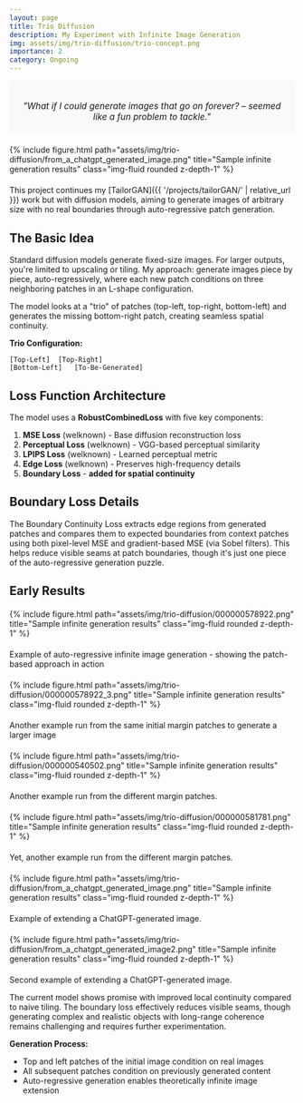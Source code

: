 ```yaml
---
layout: page
title: Trio Diffusion
description: My Experiment with Infinite Image Generation
img: assets/img/trio-diffusion/trio-concept.png
importance: 2
category: Ongoing
---
```


<div class='container' style='background-color: #f8f9fa; max-width: 100%;
   padding: 20px 20px 5px 20px; margin-bottom: 20px;'>
<div class="row">
    <div class="col-sm mt-3 mt-md-0">
        <p style="font-style: italic; text-align: center; font-size: 1.1em; margin-bottom: 15px;">
            "What if I could generate images that go on forever? – seemed like a fun problem to tackle."
        </p>
    </div>
</div>
</div>
<div class="row">
    <div class='container' style='max-width: 100%; margin: 20px auto;'>
        <div class="col-sm mt-3 mt-md-0">
            {% include figure.html path="assets/img/trio-diffusion/from_a_chatgpt_generated_image.png" title="Sample infinite generation results" class="img-fluid rounded z-depth-1" %}
        </div>
    </div>
</div>
<div class="caption">
</div>

This project continues my [TailorGAN]({{ '/projects/tailorGAN/' | relative_url }}) work but with diffusion models, aiming to generate images of arbitrary size with no real boundaries through auto-regressive patch generation.

## The Basic Idea

Standard diffusion models generate fixed-size images. For larger outputs, you're limited to upscaling or tiling. My approach: generate images piece by piece, auto-regressively, where each new patch conditions on three neighboring patches in an L-shape configuration.

The model looks at a "trio" of patches (top-left, top-right, bottom-left) and generates the missing bottom-right patch, creating seamless spatial continuity.

**Trio Configuration:**
```
[Top-Left]  [Top-Right]
[Bottom-Left]   [To-Be-Generated]
```


## Loss Function Architecture

The model uses a **RobustCombinedLoss** with five key components:

1. **MSE Loss** (welknown) - Base diffusion reconstruction loss
2. **Perceptual Loss** (welknown) - VGG-based perceptual similarity 
3. **LPIPS Loss** (welknown) - Learned perceptual metric
4. **Edge Loss** (welknown) - Preserves high-frequency details
5. **Boundary Loss** - **added for spatial continuity**

## Boundary Loss Details

The Boundary Continuity Loss extracts edge regions from generated patches and compares them to expected boundaries from context patches using both pixel-level MSE and gradient-based MSE (via Sobel filters). This helps reduce visible seams at patch boundaries, though it's just one piece of the auto-regressive generation puzzle.


## Early Results

<div class="row">
    <div class='container' style='max-width: 100%; margin: 20px auto;'>
        <div class="col-sm mt-3 mt-md-0">
            {% include figure.html path="assets/img/trio-diffusion/000000578922.png" title="Sample infinite generation results" class="img-fluid rounded z-depth-1" %}
        </div>
    </div>
</div>
<div class="caption">
    Example of auto-regressive infinite image generation - showing the patch-based approach in action
</div>


<div class="row">
    <div class='container' style='max-width: 100%; margin: 20px auto;'>
        <div class="col-sm mt-3 mt-md-0">
            {% include figure.html path="assets/img/trio-diffusion/000000578922_3.png" title="Sample infinite generation results" class="img-fluid rounded z-depth-1" %}
        </div>
    </div>
</div>
<div class="caption">
    Another example run from the same initial margin patches to generate a larger image
</div>

<div class="row">
    <div class='container' style='max-width: 100%; margin: 20px auto;'>
        <div class="col-sm mt-3 mt-md-0">
            {% include figure.html path="assets/img/trio-diffusion/000000540502.png" title="Sample infinite generation results" class="img-fluid rounded z-depth-1" %}
        </div>
    </div>
</div>
<div class="caption">
    Another example run from the different margin patches.
</div>

<div class="row">
    <div class='container' style='max-width: 100%; margin: 20px auto;'>
        <div class="col-sm mt-3 mt-md-0">
            {% include figure.html path="assets/img/trio-diffusion/000000581781.png" title="Sample infinite generation results" class="img-fluid rounded z-depth-1" %}
        </div>
    </div>
</div>
<div class="caption">
    Yet, another example run from the different margin patches.
</div>


<div class="row">
    <div class='container' style='max-width: 100%; margin: 20px auto;'>
        <div class="col-sm mt-3 mt-md-0">
            {% include figure.html path="assets/img/trio-diffusion/from_a_chatgpt_generated_image.png" title="Sample infinite generation results" class="img-fluid rounded z-depth-1" %}
        </div>
    </div>
</div>
<div class="caption">
    Example of extending a ChatGPT-generated image.
</div>

<div class="row">
    <div class='container' style='max-width: 100%; margin: 20px auto;'>
        <div class="col-sm mt-3 mt-md-0">
            {% include figure.html path="assets/img/trio-diffusion/from_a_chatgpt_generated_image2.png" title="Sample infinite generation results" class="img-fluid rounded z-depth-1" %}
        </div>
    </div>
</div>
<div class="caption">
    Second example of extending a ChatGPT-generated image.
</div>

The current model shows promise with improved local continuity compared to naive tiling. The boundary loss effectively reduces visible seams, though generating complex and realistic objects with long-range coherence remains challenging and requires further experimentation.


**Generation Process:**
- Top and left patches of the initial image condition on real images
- All subsequent patches condition on previously generated content
- Auto-regressive generation enables theoretically infinite image extension


